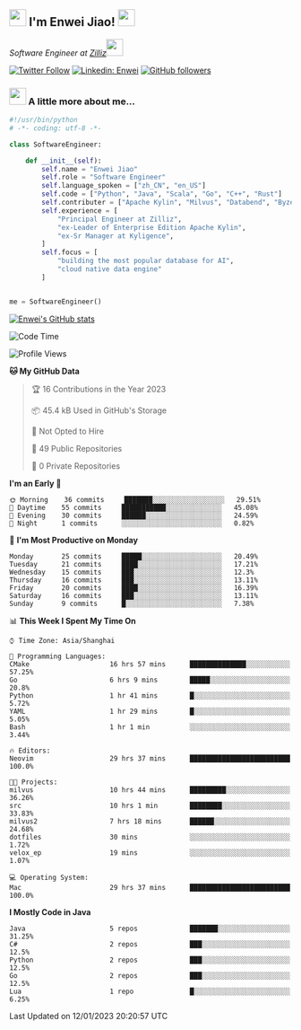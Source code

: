 <h2><img src="https://emojis.slackmojis.com/emojis/images/1531849430/4246/blob-sunglasses.gif?1531849430" width="30"/> I'm  Enwei Jiao! <img src="https://media.giphy.com/media/juBt25nT1KGys/giphy.gif" width=30> </h2>
<!-- <img align='right' src="https://media.giphy.com/media/M9gbBd9nbDrOTu1Mqx/giphy.gif" width="230"> -->
<p><em>Software Engineer at <a href="https://zilliz.com/">Zilliz</a><img src="https://media.giphy.com/media/WUlplcMpOCEmTGBtBW/giphy.gif" width="30"></em></p>

[![Twitter Follow](https://img.shields.io/twitter/follow/misteranmol?label=Follow)](https://twitter.com/intent/follow?screen_name=EnweiJiao)
[![Linkedin: Enwei](https://img.shields.io/badge/-enwei-blue?style=&logo=Linkedin&logoColor=white&link=https://www.linkedin.com/in/enwei-jiao-41192a97)](https://www.linkedin.com/in/enwei-jiao-41192a97/)
[![GitHub followers](https://img.shields.io/github/followers/jiaoew1991?label=Follow&style=social)](https://github.com/jiaoew1991)


### <img src="https://media.giphy.com/media/VgCDAzcKvsR6OM0uWg/giphy.gif" width="30"> A little more about me...  

```python
#!/usr/bin/python
# -*- coding: utf-8 -*-

class SoftwareEngineer:

    def __init__(self):
        self.name = "Enwei Jiao"
        self.role = "Software Engineer"
        self.language_spoken = ["zh_CN", "en_US"]
        self.code = ["Python", "Java", "Scala", "Go", "C++", "Rust"]
        self.contributer = ["Apache Kylin", "Milvus", "Databend", "Byzer-Lang"]
        self.experience = [
            "Principal Engineer at Zilliz",
            "ex-Leader of Enterprise Edition Apache Kylin",
            "ex-Sr Manager at Kyligence",
        ]
        self.focus = [
            "building the most popular database for AI",
            "cloud native data engine"
        ]


me = SoftwareEngineer()
```

[![Enwei's GitHub stats](https://github-readme-stats.vercel.app/api?username=jiaoew1991&count_private=true&show_icons=true)](https://github.com/jiaoew1991/jiaoew1991)

<!-- [![Top Langs](https://github-readme-stats.vercel.app/api/top-langs/?username=jiaoew1991&layout=compact)](https://github.com/jiaoew1991/jiaoew1991) -->

<!--START_SECTION:waka-->
![Code Time](http://img.shields.io/badge/Code%20Time-433%20hrs%2057%20mins-blue)

![Profile Views](http://img.shields.io/badge/Profile%20Views-1-blue)

**🐱 My GitHub Data** 

> 🏆 16 Contributions in the Year 2023
 > 
> 📦 45.4 kB Used in GitHub's Storage 
 > 
> 🚫 Not Opted to Hire
 > 
> 📜 49 Public Repositories 
 > 
> 🔑 0 Private Repositories  
 > 
**I'm an Early 🐤** 

```text
🌞 Morning    36 commits     ███████░░░░░░░░░░░░░░░░░░   29.51% 
🌆 Daytime    55 commits     ███████████░░░░░░░░░░░░░░   45.08% 
🌃 Evening    30 commits     ██████░░░░░░░░░░░░░░░░░░░   24.59% 
🌙 Night      1 commits      ░░░░░░░░░░░░░░░░░░░░░░░░░   0.82%

```
📅 **I'm Most Productive on Monday** 

```text
Monday       25 commits     █████░░░░░░░░░░░░░░░░░░░░   20.49% 
Tuesday      21 commits     ████░░░░░░░░░░░░░░░░░░░░░   17.21% 
Wednesday    15 commits     ███░░░░░░░░░░░░░░░░░░░░░░   12.3% 
Thursday     16 commits     ███░░░░░░░░░░░░░░░░░░░░░░   13.11% 
Friday       20 commits     ████░░░░░░░░░░░░░░░░░░░░░   16.39% 
Saturday     16 commits     ███░░░░░░░░░░░░░░░░░░░░░░   13.11% 
Sunday       9 commits      █░░░░░░░░░░░░░░░░░░░░░░░░   7.38%

```


📊 **This Week I Spent My Time On** 

```text
⌚︎ Time Zone: Asia/Shanghai

💬 Programming Languages: 
CMake                    16 hrs 57 mins      ██████████████░░░░░░░░░░░   57.25% 
Go                       6 hrs 9 mins        █████░░░░░░░░░░░░░░░░░░░░   20.8% 
Python                   1 hr 41 mins        █░░░░░░░░░░░░░░░░░░░░░░░░   5.72% 
YAML                     1 hr 29 mins        █░░░░░░░░░░░░░░░░░░░░░░░░   5.05% 
Bash                     1 hr 1 min          ░░░░░░░░░░░░░░░░░░░░░░░░░   3.44%

🔥 Editors: 
Neovim                   29 hrs 37 mins      █████████████████████████   100.0%

🐱‍💻 Projects: 
milvus                   10 hrs 44 mins      █████████░░░░░░░░░░░░░░░░   36.26% 
src                      10 hrs 1 min        ████████░░░░░░░░░░░░░░░░░   33.83% 
milvus2                  7 hrs 18 mins       ██████░░░░░░░░░░░░░░░░░░░   24.68% 
dotfiles                 30 mins             ░░░░░░░░░░░░░░░░░░░░░░░░░   1.72% 
velox_ep                 19 mins             ░░░░░░░░░░░░░░░░░░░░░░░░░   1.07%

💻 Operating System: 
Mac                      29 hrs 37 mins      █████████████████████████   100.0%

```

**I Mostly Code in Java** 

```text
Java                     5 repos             ███████░░░░░░░░░░░░░░░░░░   31.25% 
C#                       2 repos             ███░░░░░░░░░░░░░░░░░░░░░░   12.5% 
Python                   2 repos             ███░░░░░░░░░░░░░░░░░░░░░░   12.5% 
Go                       2 repos             ███░░░░░░░░░░░░░░░░░░░░░░   12.5% 
Lua                      1 repo              █░░░░░░░░░░░░░░░░░░░░░░░░   6.25%

```



 Last Updated on 12/01/2023 20:20:57 UTC
<!--END_SECTION:waka-->
